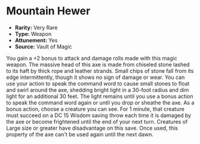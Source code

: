 # Mountain Hewer

- **Rarity:** Very Rare
- **Type:** Weapon
- **Attunement:** Yes
- **Source:** Vault of Magic

You gain a +2 bonus to attack and damage rolls made with this magic weapon. The massive head of this axe is made from chiseled stone lashed to its haft by thick rope and leather strands. Small chips of stone fall from its edge intermittently, though it shows no sign of damage or wear. You can use your action to speak the command word to cause small stones to float and swirl around the axe, shedding bright light in a 30-foot radius and dim light for an additional 30 feet. The light remains until you use a bonus action to speak the command word again or until you drop or sheathe the axe. As a bonus action, choose a creature you can see. For 1 minute, that creature must succeed on a DC 15 Wisdom saving throw each time it is damaged by the axe or become frightened until the end of your next turn. Creatures of Large size or greater have disadvantage on this save. Once used, this property of the axe can't be used again until the next dawn.
